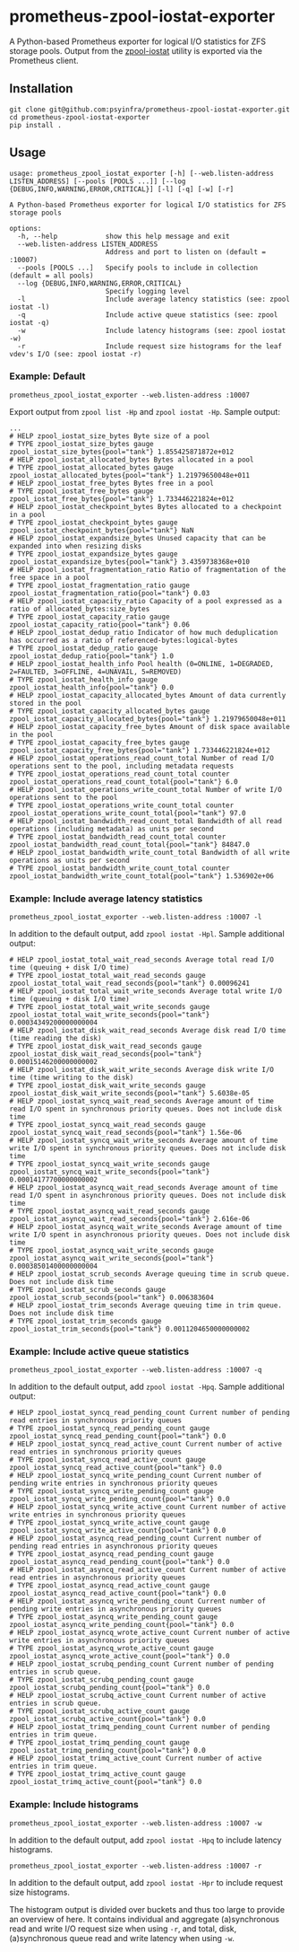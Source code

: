 # prometheus-zpool-iostat-exporter
A Python-based Prometheus exporter for logical I/O statistics for ZFS storage pools.
Output from the [zpool-iostat](https://openzfs.github.io/openzfs-docs/man/master/8/zpool-iostat.8.html) 
utility is exported via the Prometheus client.

## Installation
```commandline
git clone git@github.com:psyinfra/prometheus-zpool-iostat-exporter.git
cd prometheus-zpool-iostat-exporter
pip install .
```

## Usage

    usage: prometheus_zpool_iostat_exporter [-h] [--web.listen-address LISTEN_ADDRESS] [--pools [POOLS ...]] [--log {DEBUG,INFO,WARNING,ERROR,CRITICAL}] [-l] [-q] [-w] [-r]
    
    A Python-based Prometheus exporter for logical I/O statistics for ZFS storage pools
    
    options:
      -h, --help            show this help message and exit
      --web.listen-address LISTEN_ADDRESS
                            Address and port to listen on (default = :10007)
      --pools [POOLS ...]   Specify pools to include in collection (default = all pools)
      --log {DEBUG,INFO,WARNING,ERROR,CRITICAL}
                            Specify logging level
      -l                    Include average latency statistics (see: zpool iostat -l)
      -q                    Include active queue statistics (see: zpool iostat -q)
      -w                    Include latency histograms (see: zpool iostat -w)
      -r                    Include request size histograms for the leaf vdev's I/O (see: zpool iostat -r)

### Example: Default
```commandline
prometheus_zpool_iostat_exporter --web.listen-address :10007
```
Export output from `zpool list -Hp` and `zpool iostat -Hp`. Sample output:

```text
...
# HELP zpool_iostat_size_bytes Byte size of a pool
# TYPE zpool_iostat_size_bytes gauge
zpool_iostat_size_bytes{pool="tank"} 1.855425871872e+012
# HELP zpool_iostat_allocated_bytes Bytes allocated in a pool
# TYPE zpool_iostat_allocated_bytes gauge
zpool_iostat_allocated_bytes{pool="tank"} 1.21979650048e+011
# HELP zpool_iostat_free_bytes Bytes free in a pool
# TYPE zpool_iostat_free_bytes gauge
zpool_iostat_free_bytes{pool="tank"} 1.733446221824e+012
# HELP zpool_iostat_checkpoint_bytes Bytes allocated to a checkpoint in a pool
# TYPE zpool_iostat_checkpoint_bytes gauge
zpool_iostat_checkpoint_bytes{pool="tank"} NaN
# HELP zpool_iostat_expandsize_bytes Unused capacity that can be expanded into when resizing disks
# TYPE zpool_iostat_expandsize_bytes gauge
zpool_iostat_expandsize_bytes{pool="tank"} 3.4359738368e+010
# HELP zpool_iostat_fragmentation_ratio Ratio of fragmentation of the free space in a pool
# TYPE zpool_iostat_fragmentation_ratio gauge
zpool_iostat_fragmentation_ratio{pool="tank"} 0.03
# HELP zpool_iostat_capacity_ratio Capacity of a pool expressed as a ratio of allocated_bytes:size_bytes
# TYPE zpool_iostat_capacity_ratio gauge
zpool_iostat_capacity_ratio{pool="tank"} 0.06
# HELP zpool_iostat_dedup_ratio Indicator of how much deduplication has occurred as a ratio of referenced-bytes:logical-bytes
# TYPE zpool_iostat_dedup_ratio gauge
zpool_iostat_dedup_ratio{pool="tank"} 1.0
# HELP zpool_iostat_health_info Pool health (0=ONLINE, 1=DEGRADED, 2=FAULTED, 3=OFFLINE, 4=UNAVAIL, 5=REMOVED)
# TYPE zpool_iostat_health_info gauge
zpool_iostat_health_info{pool="tank"} 0.0
# HELP zpool_iostat_capacity_allocated_bytes Amount of data currently stored in the pool
# TYPE zpool_iostat_capacity_allocated_bytes gauge
zpool_iostat_capacity_allocated_bytes{pool="tank"} 1.21979650048e+011
# HELP zpool_iostat_capacity_free_bytes Amount of disk space available in the pool
# TYPE zpool_iostat_capacity_free_bytes gauge
zpool_iostat_capacity_free_bytes{pool="tank"} 1.733446221824e+012
# HELP zpool_iostat_operations_read_count_total Number of read I/O operations sent to the pool, including metadata requests
# TYPE zpool_iostat_operations_read_count_total counter
zpool_iostat_operations_read_count_total{pool="tank"} 6.0
# HELP zpool_iostat_operations_write_count_total Number of write I/O operations sent to the pool
# TYPE zpool_iostat_operations_write_count_total counter
zpool_iostat_operations_write_count_total{pool="tank"} 97.0
# HELP zpool_iostat_bandwidth_read_count_total Bandwidth of all read operations (including metadata) as units per second
# TYPE zpool_iostat_bandwidth_read_count_total counter
zpool_iostat_bandwidth_read_count_total{pool="tank"} 84847.0
# HELP zpool_iostat_bandwidth_write_count_total Bandwidth of all write operations as units per second
# TYPE zpool_iostat_bandwidth_write_count_total counter
zpool_iostat_bandwidth_write_count_total{pool="tank"} 1.536902e+06
```

### Example: Include average latency statistics
```commandline
prometheus_zpool_iostat_exporter --web.listen-address :10007 -l
```

In addition to the default output, add `zpool iostat -Hpl`. Sample additional 
output:

```text
# HELP zpool_iostat_total_wait_read_seconds Average total read I/O time (queuing + disk I/O time)
# TYPE zpool_iostat_total_wait_read_seconds gauge
zpool_iostat_total_wait_read_seconds{pool="tank"} 0.00096241
# HELP zpool_iostat_total_wait_write_seconds Average total write I/O time (queuing + disk I/O time)
# TYPE zpool_iostat_total_wait_write_seconds gauge
zpool_iostat_total_wait_write_seconds{pool="tank"} 0.00034349200000000004
# HELP zpool_iostat_disk_wait_read_seconds Average disk read I/O time (time reading the disk)
# TYPE zpool_iostat_disk_wait_read_seconds gauge
zpool_iostat_disk_wait_read_seconds{pool="tank"} 0.00015146200000000002
# HELP zpool_iostat_disk_wait_write_seconds Average disk write I/O time (time writing to the disk)
# TYPE zpool_iostat_disk_wait_write_seconds gauge
zpool_iostat_disk_wait_write_seconds{pool="tank"} 5.6038e-05
# HELP zpool_iostat_syncq_wait_read_seconds Average amount of time read I/O spent in synchronous priority queues. Does not include disk time
# TYPE zpool_iostat_syncq_wait_read_seconds gauge
zpool_iostat_syncq_wait_read_seconds{pool="tank"} 1.56e-06
# HELP zpool_iostat_syncq_wait_write_seconds Average amount of time write I/O spent in synchronous priority queues. Does not include disk time
# TYPE zpool_iostat_syncq_wait_write_seconds gauge
zpool_iostat_syncq_wait_write_seconds{pool="tank"} 0.00014177700000000002
# HELP zpool_iostat_asyncq_wait_read_seconds Average amount of time read I/O spent in asynchronous priority queues. Does not include disk time
# TYPE zpool_iostat_asyncq_wait_read_seconds gauge
zpool_iostat_asyncq_wait_read_seconds{pool="tank"} 2.616e-06
# HELP zpool_iostat_asyncq_wait_write_seconds Average amount of time write I/O spent in asynchronous priority queues. Does not include disk time
# TYPE zpool_iostat_asyncq_wait_write_seconds gauge
zpool_iostat_asyncq_wait_write_seconds{pool="tank"} 0.00038501400000000004
# HELP zpool_iostat_scrub_seconds Average queuing time in scrub queue. Does not include disk time
# TYPE zpool_iostat_scrub_seconds gauge
zpool_iostat_scrub_seconds{pool="tank"} 0.006383604
# HELP zpool_iostat_trim_seconds Average queuing time in trim queue. Does not include disk time
# TYPE zpool_iostat_trim_seconds gauge
zpool_iostat_trim_seconds{pool="tank"} 0.0011204650000000002
```

### Example: Include active queue statistics
```commandline
prometheus_zpool_iostat_exporter --web.listen-address :10007 -q
```

In addition to the default output, add `zpool iostat -Hpq`. Sample additional 
output:

```text
# HELP zpool_iostat_syncq_read_pending_count Current number of pending read entries in synchronous priority queues
# TYPE zpool_iostat_syncq_read_pending_count gauge
zpool_iostat_syncq_read_pending_count{pool="tank"} 0.0
# HELP zpool_iostat_syncq_read_active_count Current number of active read entries in synchronous priority queues
# TYPE zpool_iostat_syncq_read_active_count gauge
zpool_iostat_syncq_read_active_count{pool="tank"} 0.0
# HELP zpool_iostat_syncq_write_pending_count Current number of pending write entries in synchronous priority queues
# TYPE zpool_iostat_syncq_write_pending_count gauge
zpool_iostat_syncq_write_pending_count{pool="tank"} 0.0
# HELP zpool_iostat_syncq_write_active_count Current number of active write entries in synchronous priority queues
# TYPE zpool_iostat_syncq_write_active_count gauge
zpool_iostat_syncq_write_active_count{pool="tank"} 0.0
# HELP zpool_iostat_asyncq_read_pending_count Current number of pending read entries in asynchronous priority queues
# TYPE zpool_iostat_asyncq_read_pending_count gauge
zpool_iostat_asyncq_read_pending_count{pool="tank"} 0.0
# HELP zpool_iostat_asyncq_read_active_count Current number of active read entries in asynchronous priority queues
# TYPE zpool_iostat_asyncq_read_active_count gauge
zpool_iostat_asyncq_read_active_count{pool="tank"} 0.0
# HELP zpool_iostat_asyncq_write_pending_count Current number of pending write entries in asynchronous priority queues
# TYPE zpool_iostat_asyncq_write_pending_count gauge
zpool_iostat_asyncq_write_pending_count{pool="tank"} 0.0
# HELP zpool_iostat_asyncq_wrote_active_count Current number of active write entries in asynchronous priority queues
# TYPE zpool_iostat_asyncq_wrote_active_count gauge
zpool_iostat_asyncq_wrote_active_count{pool="tank"} 0.0
# HELP zpool_iostat_scrubq_pending_count Current number of pending entries in scrub queue.
# TYPE zpool_iostat_scrubq_pending_count gauge
zpool_iostat_scrubq_pending_count{pool="tank"} 0.0
# HELP zpool_iostat_scrubq_active_count Current number of active entries in scrub queue.
# TYPE zpool_iostat_scrubq_active_count gauge
zpool_iostat_scrubq_active_count{pool="tank"} 0.0
# HELP zpool_iostat_trimq_pending_count Current number of pending entries in trim queue.
# TYPE zpool_iostat_trimq_pending_count gauge
zpool_iostat_trimq_pending_count{pool="tank"} 0.0
# HELP zpool_iostat_trimq_active_count Current number of active entries in trim queue.
# TYPE zpool_iostat_trimq_active_count gauge
zpool_iostat_trimq_active_count{pool="tank"} 0.0
```

### Example: Include histograms
```commandline
prometheus_zpool_iostat_exporter --web.listen-address :10007 -w
```

In addition to the default output, add `zpool iostat -Hpq` to include latency 
histograms.

```commandline
prometheus_zpool_iostat_exporter --web.listen-address :10007 -r
```

In addition to the default output, add `zpool iostat -Hpr` to include request 
size histograms.

The histogram output is divided over buckets and thus too large to provide an 
overview of here. It contains individual and aggregate (a)synchronous read and 
write I/O request size when using `-r`, and total, disk, (a)synchronous queue 
read and write latency when using `-w`.
